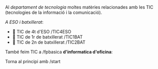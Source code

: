 Al *departament de tecnologia* moltes matèries relacionades amb les TIC (tecnologies de la informació i la comunicació).

*A ESO i batxillerat*:

- 📗 TIC de 4t d\'ESO /TIC4ESO
- 📗 TIC de 1r de batxillerat /TIC1BAT
- 📗 TIC de 2n de batxillerat /TIC2BAT

També feim TIC a /fpbasica **d'informatica d\'oficina**:

Torna al principi amb /start